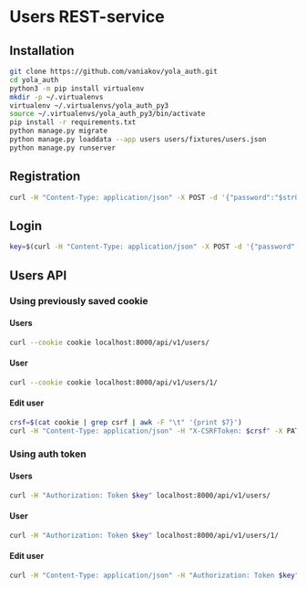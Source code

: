 # Users REST-service

## Installation
```bash
git clone https://github.com/vaniakov/yola_auth.git
cd yola_auth
python3 -m pip install virtualenv
mkdir -p ~/.virtualenvs
virtualenv ~/.virtualenvs/yola_auth_py3
source ~/.virtualenvs/yola_auth_py3/bin/activate
pip install -r requirements.txt
python manage.py migrate
python manage.py loaddata --app users users/fixtures/users.json
python manage.py runserver
```
## Registration
```bash
curl -H "Content-Type: application/json" -X POST -d '{"password":"$str0ng_p@$$w0rd", "email":"ikovalko@gmail.com"}' http://localhost:8000/api/v1/register/
```
## Login
```bash
key=$(curl -H "Content-Type: application/json" -X POST -d '{"password":"$str0ng_p@$$w0rd", "email":"ikovalko@gmail.com"}' http://localhost:8000/api/v1/login/ --cookie-jar cookie | cut -c9-48)
```

## Users API
### Using previously saved cookie
#### Users
```bash
curl --cookie cookie localhost:8000/api/v1/users/
```
#### User
```bash
curl --cookie cookie localhost:8000/api/v1/users/1/
```
#### Edit user
```bash
crsf=$(cat cookie | grep csrf | awk -F "\t" '{print $7}')
curl -H "Content-Type: application/json" -H "X-CSRFToken: $crsf" -X PATCH --cookie cookie -d '{"first_name":"Ivan"}' localhost:8000/api/v1/users/3/
```

### Using auth token
#### Users
```bash
curl -H "Authorization: Token $key" localhost:8000/api/v1/users/
```
#### User
```bash
curl -H "Authorization: Token $key" localhost:8000/api/v1/users/1/
```
#### Edit user
```bash
curl -H "Content-Type: application/json" -H "Authorization: Token $key" -X PATCH -d '{"first_name":"Ivan"}' localhost:8000/api/v1/users/3/
```
